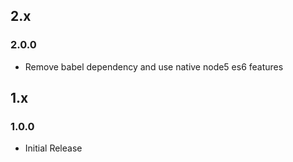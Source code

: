 ## 2.x

### 2.0.0

* Remove babel dependency and use native node5 es6 features

## 1.x

### 1.0.0

* Initial Release
